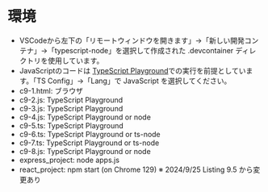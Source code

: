 # 環境
* VSCodeから左下の「リモートウィンドウを開きます」→「新しい開発コンテナ」→「typescript-node」を選択して作成された .devcontainer ディレクトリを使用しています。
* JavaScriptのコードは [TypeScript Playground](https://www.typescriptlang.org/play/)での実行を前提としています。「TS Config」→「Lang」で JavaScript を選択してください。
* c9-1.html: ブラウザ
* c9-2.js: TypeScript Playground
* c9-3.js: TypeScript Playground
* c9-4.js: TypeScript Playground or node
* c9-5.ts: TypeScript Playground
* c9-6.ts: TypeScript Playground or ts-node
* c9-7.ts: TypeScript Playground or ts-node
* c9-8.js: TypeScript Playground or node
* express_project: node apps.js
* react_project: npm start (on Chrome 129) ※ 2024/9/25 Listing 9.5 から変更あり
